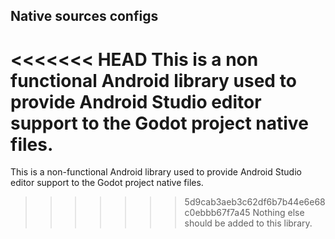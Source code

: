 ## Native sources configs

<<<<<<< HEAD
This is a non functional Android library used to provide Android Studio editor support to the Godot project native files.
=======
This is a non-functional Android library used to provide Android Studio editor support to the Godot project native files.
>>>>>>> 5d9cab3aeb3c62df6b7b44e6e68c0ebbb67f7a45
Nothing else should be added to this library.
